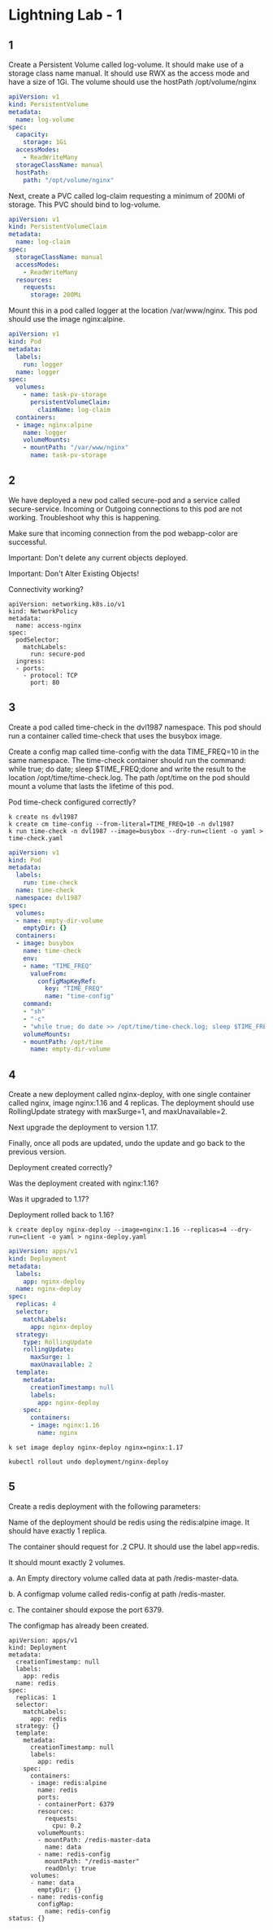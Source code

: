# Lightning Lab - 1

## 1
Create a Persistent Volume called log-volume. It should make use of a storage class name manual. It should use RWX as the access mode and have a size of 1Gi. The volume should use the hostPath /opt/volume/nginx

```log-volume.yaml
apiVersion: v1
kind: PersistentVolume
metadata:
  name: log-volume
spec:
  capacity:
    storage: 1Gi
  accessModes:
    - ReadWriteMany
  storageClassName: manual
  hostPath:
    path: "/opt/volume/nginx"
```

Next, create a PVC called log-claim requesting a minimum of 200Mi of storage. This PVC should bind to log-volume.
```log-claim.yaml
apiVersion: v1
kind: PersistentVolumeClaim
metadata:
  name: log-claim
spec:
  storageClassName: manual
  accessModes:
    - ReadWriteMany
  resources:
    requests:
      storage: 200Mi
```

Mount this in a pod called logger at the location /var/www/nginx. This pod should use the image nginx:alpine.
```logger.yaml
apiVersion: v1
kind: Pod
metadata:
  labels:
    run: logger
  name: logger
spec:
  volumes:
    - name: task-pv-storage
      persistentVolumeClaim:
        claimName: log-claim
  containers:
  - image: nginx:alpine
    name: logger
    volumeMounts:
    - mountPath: "/var/www/nginx"
      name: task-pv-storage
```

## 2
We have deployed a new pod called secure-pod and a service called secure-service. Incoming or Outgoing connections to this pod are not working.
Troubleshoot why this is happening.

Make sure that incoming connection from the pod webapp-color are successful.


Important: Don't delete any current objects deployed.

Important: Don't Alter Existing Objects!

Connectivity working?
```
apiVersion: networking.k8s.io/v1
kind: NetworkPolicy
metadata:
  name: access-nginx
spec:
  podSelector:
    matchLabels:
      run: secure-pod        
  ingress:
  - ports:
    - protocol: TCP
      port: 80 
```

## 3
Create a pod called time-check in the dvl1987 namespace. This pod should run a container called time-check that uses the busybox image.

Create a config map called time-config with the data TIME_FREQ=10 in the same namespace.
The time-check container should run the command: while true; do date; sleep $TIME_FREQ;done and write the result to the location /opt/time/time-check.log.
The path /opt/time on the pod should mount a volume that lasts the lifetime of this pod.

Pod time-check configured correctly?


```
k create ns dvl1987
k create cm time-config --from-literal=TIME_FREQ=10 -n dvl1987
k run time-check -n dvl1987 --image=busybox --dry-run=client -o yaml > time-check.yaml
```

```time-check.yaml
apiVersion: v1
kind: Pod
metadata:
  labels:
    run: time-check
  name: time-check
  namespace: dvl1987
spec:
  volumes:
  - name: empty-dir-volume
    emptyDir: {}
  containers:
  - image: busybox
    name: time-check
    env:
    - name: "TIME_FREQ"
      valueFrom:
        configMapKeyRef:
          key: "TIME_FREQ"
          name: "time-config"
    command:
    - "sh"
    - "-c"
    - "while true; do date >> /opt/time/time-check.log; sleep $TIME_FREQ;done"
    volumeMounts:
    - mountPath: /opt/time
      name: empty-dir-volume
```

## 4
Create a new deployment called nginx-deploy, with one single container called nginx, image nginx:1.16 and 4 replicas.
The deployment should use RollingUpdate strategy with maxSurge=1, and maxUnavailable=2.

Next upgrade the deployment to version 1.17.

Finally, once all pods are updated, undo the update and go back to the previous version.


Deployment created correctly?

Was the deployment created with nginx:1.16?

Was it upgraded to 1.17?

Deployment rolled back to 1.16?


```
k create deploy nginx-deploy --image=nginx:1.16 --replicas=4 --dry-run=client -o yaml > nginx-deploy.yaml
```

```nginx-deploy.yaml
apiVersion: apps/v1
kind: Deployment
metadata:
  labels:
    app: nginx-deploy
  name: nginx-deploy
spec:
  replicas: 4
  selector:
    matchLabels:
      app: nginx-deploy
  strategy:
    type: RollingUpdate
    rollingUpdate:
      maxSurge: 1
      maxUnavailable: 2
  template:
    metadata:
      creationTimestamp: null
      labels:
        app: nginx-deploy
    spec:
      containers:
      - image: nginx:1.16
        name: nginx
```

```
k set image deploy nginx-deploy nginx=nginx:1.17
```

```
kubectl rollout undo deployment/nginx-deploy
```

## 5
Create a redis deployment with the following parameters:

Name of the deployment should be redis using the redis:alpine image. It should have exactly 1 replica.

The container should request for .2 CPU. It should use the label app=redis.

It should mount exactly 2 volumes.

a. An Empty directory volume called data at path /redis-master-data.

b. A configmap volume called redis-config at path /redis-master.

c. The container should expose the port 6379.


The configmap has already been created.


```
apiVersion: apps/v1
kind: Deployment
metadata:
  creationTimestamp: null
  labels:
    app: redis
  name: redis
spec:
  replicas: 1
  selector:
    matchLabels:
      app: redis
  strategy: {}
  template:
    metadata:
      creationTimestamp: null
      labels:
        app: redis
    spec:
      containers:
      - image: redis:alpine
        name: redis
        ports:
        - containerPort: 6379
        resources: 
          requests:
            cpu: 0.2
        volumeMounts:
        - mountPath: /redis-master-data
          name: data
        - name: redis-config
          mountPath: "/redis-master"
          readOnly: true          
      volumes:
      - name: data
        emptyDir: {}
      - name: redis-config
        configMap:
          name: redis-config         
status: {}
```